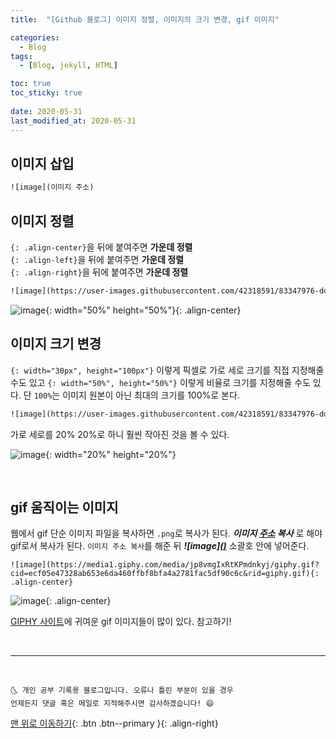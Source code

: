 ```yaml
---
title:  "[Github 블로그] 이미지 정렬, 이미지의 크기 변경, gif 이미지" 

categories:
  - Blog
tags:
  - [Blog, jekyll, HTML]

toc: true
toc_sticky: true
 
date: 2020-05-31
last_modified_at: 2020-05-31
---
```


## 이미지 삽입
```html
![image](이미지 주소)
```

## 이미지 정렬
`{: .align-center}`을 뒤에 붙여주면 **가운데 정렬**  
`{: .align-left}`을 뒤에 붙여주면 **가운데 정렬**  
`{: .align-right}`을 뒤에 붙여주면 **가운데 정렬**  

```html
![image](https://user-images.githubusercontent.com/42318591/83347976-dd69a700-a363-11ea-8e3f-4ca56ce20a87.png){: .align-center}
```

![image](https://user-images.githubusercontent.com/42318591/83347976-dd69a700-a363-11ea-8e3f-4ca56ce20a87.png){: width="50%" height="50%"}{: .align-center}


## 이미지 크기 변경

`{: width="30px", height="100px"}` 이렇게 픽셀로 가로 세로 크기를 직접 지정해줄 수도 있고 `{: width="50%", height="50%"}` 이렇게 비율로 크기를 지정해줄 수도 있다. 단 `100%`는 이미지 원본이 아닌 최대의 크기를 100%로 본다. 

```html
![image](https://user-images.githubusercontent.com/42318591/83347976-dd69a700-a363-11ea-8e3f-4ca56ce20a87.png){: width="20%" height="20%"}
```
가로 세로를 20% 20%로 하니 훨씬 작아진 것을 볼 수 있다. 

![image](https://user-images.githubusercontent.com/42318591/83347976-dd69a700-a363-11ea-8e3f-4ca56ce20a87.png){: width="20%" height="20%"}

<br>

## gif 움직이는 이미지

웹에서 gif 단순 이미지 파일을 복사하면 `.png`로 복사가 된다. ***이미지 <u>주소</u> 복사*** 로 해야 gif로서 복사가 된다. `이미지 주소 복사`를 해준 뒤 ***![image]<u>()</u>*** 소괄호 안에 넣어준다. 

```
![image](https://media1.giphy.com/media/jp8vmgIxRtKPmdnkyj/giphy.gif?cid=ecf05e47328ab653e6da460ffbf8bfa4a2781fac5df90c6c&rid=giphy.gif){: .align-center}
```

![image](https://media1.giphy.com/media/jp8vmgIxRtKPmdnkyj/giphy.gif?cid=ecf05e47328ab653e6da460ffbf8bfa4a2781fac5df90c6c&rid=giphy.gif){: .align-center}

[GIPHY 사이트](https://giphy.com/)에 귀여운 gif 이미지들이 많이 있다. 참고하기!

<br>

***
<br>

    🌜 개인 공부 기록용 블로그입니다. 오류나 틀린 부분이 있을 경우 
    언제든지 댓글 혹은 메일로 지적해주시면 감사하겠습니다! 😄

[맨 위로 이동하기](#){: .btn .btn--primary }{: .align-right}